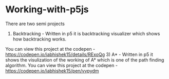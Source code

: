 # Working-with-p5js

There are two semi projects

1) Backtracking - Written in p5 it is backtracking visualizer which shows how backtracking works.
  
  You can view this project at the codepen - https://codepen.io/iabhishek15/details/RExoQg
3) A* - Written in p5 it shows the visulization of the working of A* which is one of the path finding algorithm.
  You can view this project at the codepen - https://codepen.io/iabhishek15/pen/vvpydm
